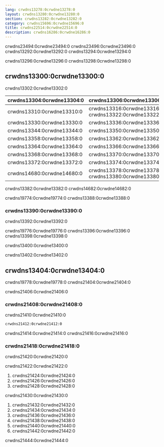```yaml
---
lang: crwdns13278:0crwdne13278:0
layout: crwdns13280:0crwdne13280:0
section: crwdns13282:0crwdne13282:0
category: crwdns15696:0crwdne15696:0
title: crwdns22514:0crwdne22514:0
description: crwdns16286:0crwdne16286:0
---
```


crwdns23494:0crwdne23494:0 crwdns23496:0crwdne23496:0 crwdns13292:0crwdne13292:0 crwdns13294:0crwdne13294:0

crwdns13296:0crwdne13296:0 crwdns13298:0crwdne13298:0

## crwdns13300:0crwdne13300:0
crwdns13302:0crwdne13302:0

| crwdns13304:0crwdne13304:0 | crwdns13306:0crwdne13306:0                            |
| -------------------------- | ----------------------------------------------------- |
| crwdns13310:0crwdne13310:0 | crwdns13316:0crwdne13316:0 crwdns13322:0crwdne13322:0 |
| crwdns13330:0crwdne13330:0 | crwdns13336:0crwdne13336:0                            |
| crwdns13344:0crwdne13344:0 | crwdns13350:0crwdne13350:0                            |
| crwdns13358:0crwdne13358:0 | crwdns13362:0crwdne13362:0                            |
| crwdns13364:0crwdne13364:0 | crwdns13366:0crwdne13366:0                            |
| crwdns13368:0crwdne13368:0 | crwdns13370:0crwdne13370:0                            |
| crwdns13372:0crwdne13372:0 | crwdns13374:0crwdne13374:0                            |
| crwdns14680:0crwdne14680:0 | crwdns13378:0crwdne13378:0 crwdns13380:0crwdne13380:0 |

crwdns13382:0crwdne13382:0 crwdns14682:0crwdne14682:0

crwdns19774:0crwdne19774:0 crwdns13388:0crwdne13388:0

### crwdns13390:0crwdne13390:0
crwdns13392:0crwdne13392:0

crwdns19776:0crwdne19776:0 crwdns13396:0crwdne13396:0 crwdns13398:0crwdne13398:0

crwdns13400:0crwdne13400:0

crwdns13402:0crwdne13402:0


## crwdns13404:0crwdne13404:0
crwdns19778:0crwdne19778:0 crwdns21404:0crwdne21404:0

crwdns21406:0crwdne21406:0

### crwdns21408:0crwdne21408:0
crwdns21410:0crwdne21410:0

```bash
crwdns21412:0crwdne21412:0
```

crwdns21414:0crwdne21414:0 crwdns21416:0crwdne21416:0

### crwdns21418:0crwdne21418:0
crwdns21420:0crwdne21420:0

crwdns21422:0crwdne21422:0
1. crwdns21424:0crwdne21424:0
1. crwdns21426:0crwdne21426:0
1. crwdns21428:0crwdne21428:0

crwdns21430:0crwdne21430:0
1. crwdns21432:0crwdne21432:0
1. crwdns21434:0crwdne21434:0
1. crwdns21436:0crwdne21436:0
1. crwdns21438:0crwdne21438:0
1. crwdns21440:0crwdne21440:0
1. crwdns21442:0crwdne21442:0

crwdns21444:0crwdne21444:0
